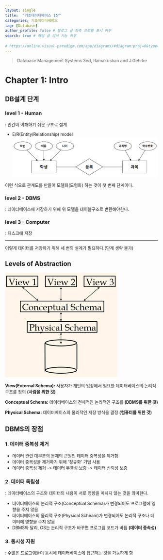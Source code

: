 ```yaml
---
layout: single
title:  "기초데이터베이스 1장"
categories: 기초데이터베이스
tag: [Database] 
author_profile: false # 블로그 글 좌측 프로필 표시 여부 
search: true # 해당 글 검색 가능 여부

# https://online.visual-paradigm.com/app/diagrams/#diagram:proj=0&type=InterrelationshipDiagram&width=11&height=8.5&unit=inch
---
```



> Database Management Systems 3ed, Ramakrishan and J.Gehrke

# Chapter 1: Intro

## DB설계 단계

### level 1 - Human
: 인간이 이해하기 쉬운 구조로 설계
- E/R(Entity/Relationship) model <br>
![관계도](/assets/images/CS/관계도.png)

이런 식으로 관계도를 만들어 모델화(도형화) 하는 것이 첫 번째 단계이다.

### level 2 - DBMS
: 데이터베이스에 저장하기 위해 위 모델을 테이블구조로 변환해야한다.

### level 3 - Computer
: 디스크에 저장

___
이렇게 데이터를 저장하기 위해 세 번의 설계가 필요하다.(단계 생략 불가)

## Levels of Abstraction
![3단계 구조](/assets/images/CS/3단계.png)

**View(External Schema):** 사용자가 개인의 입장에서 필요한 데이터베이스의 논리적 구조를 정의 **(사람을 위한 것)**

**Conceptual Schema:** 데이터베이스의 전체적인 논리적인 구조를 **(DBMS를 위한 것)**

**Physical Schema:** 데이터베이스의 물리적인 저장 방식을 결정 **(컴퓨터를 위한 것)**

## DBMS의 장점

### 1. 데이터 중복성 제거
- 데이터 관련 대부분의 문제의 근원인 데이터 중복성을 제거함
- 데이터 중복성을 제거하기 위해 '정규화' 기법 사용
- 데이터 중복성 제거 -> 데이터 무결성 보증 -> 데이터 신뢰성 보증

### 2. 데이터 독립성
: 데이터베이스의 구조와 데이터의 내용이 서로 영향을 미치지 않는 것을 의미한다.
- 데이터베이스의 논리적 구조(Conceptual Schema)가 변경되어도 프로그램에 영향을 주지 않음
- 데이터베이스의 물리적 구조(Physical Scheam)가 변경되어도 논리적 구조나 데이터에 영향을 주지 않음 
- DBMS와 달리, OS는 논리적 구조가 바꾸면 프로그램 코드가 바뀜 **(데이터 종속성)**

### 3. 동시성 지원
: 수많은 프로그램들이 동시에 데이터베이스에 접근하는 것을 가능하게 함